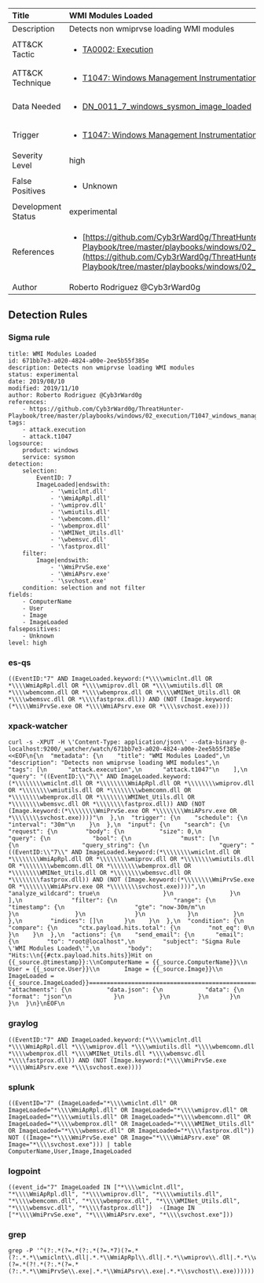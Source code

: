 | Title                | WMI Modules Loaded                                                                                                                                                 |
|:---------------------|:------------------------------------------------------------------------------------------------------------------------------------------------------------|
| Description          | Detects non wmiprvse loading WMI modules                                                                                                                                           |
| ATT&amp;CK Tactic    |  <ul><li>[TA0002: Execution](https://attack.mitre.org/tactics/TA0002)</li></ul>  |
| ATT&amp;CK Technique | <ul><li>[T1047: Windows Management Instrumentation](https://attack.mitre.org/techniques/T1047)</li></ul>  |
| Data Needed          | <ul><li>[DN_0011_7_windows_sysmon_image_loaded](../Data_Needed/DN_0011_7_windows_sysmon_image_loaded.md)</li></ul>  |
| Trigger              | <ul><li>[T1047: Windows Management Instrumentation](../Triggers/T1047.md)</li></ul>  |
| Severity Level       | high |
| False Positives      | <ul><li>Unknown</li></ul>  |
| Development Status   | experimental |
| References           | <ul><li>[https://github.com/Cyb3rWard0g/ThreatHunter-Playbook/tree/master/playbooks/windows/02_execution/T1047_windows_management_instrumentation/wmi_wmi_module_load.md](https://github.com/Cyb3rWard0g/ThreatHunter-Playbook/tree/master/playbooks/windows/02_execution/T1047_windows_management_instrumentation/wmi_wmi_module_load.md)</li></ul>  |
| Author               | Roberto Rodriguez @Cyb3rWard0g |


## Detection Rules

### Sigma rule

```
title: WMI Modules Loaded
id: 671bb7e3-a020-4824-a00e-2ee5b55f385e
description: Detects non wmiprvse loading WMI modules
status: experimental
date: 2019/08/10
modified: 2019/11/10
author: Roberto Rodriguez @Cyb3rWard0g
references:
    - https://github.com/Cyb3rWard0g/ThreatHunter-Playbook/tree/master/playbooks/windows/02_execution/T1047_windows_management_instrumentation/wmi_wmi_module_load.md
tags:
    - attack.execution
    - attack.t1047
logsource:
    product: windows
    service: sysmon
detection:
    selection: 
        EventID: 7
        ImageLoaded|endswith:
            - '\wmiclnt.dll'
            - '\WmiApRpl.dll'
            - '\wmiprov.dll'
            - '\wmiutils.dll'
            - '\wbemcomn.dll'
            - '\wbemprox.dll'
            - '\WMINet_Utils.dll'
            - '\wbemsvc.dll'
            - '\fastprox.dll'
    filter:
        Image|endswith:
            - '\WmiPrvSe.exe'
            - '\WmiAPsrv.exe'
            - '\svchost.exe'
    condition: selection and not filter
fields:
    - ComputerName
    - User
    - Image
    - ImageLoaded
falsepositives:
    - Unknown
level: high

```





### es-qs
    
```
((EventID:"7" AND ImageLoaded.keyword:(*\\\\wmiclnt.dll OR *\\\\WmiApRpl.dll OR *\\\\wmiprov.dll OR *\\\\wmiutils.dll OR *\\\\wbemcomn.dll OR *\\\\wbemprox.dll OR *\\\\WMINet_Utils.dll OR *\\\\wbemsvc.dll OR *\\\\fastprox.dll)) AND (NOT (Image.keyword:(*\\\\WmiPrvSe.exe OR *\\\\WmiAPsrv.exe OR *\\\\svchost.exe))))
```


### xpack-watcher
    
```
curl -s -XPUT -H \'Content-Type: application/json\' --data-binary @- localhost:9200/_watcher/watch/671bb7e3-a020-4824-a00e-2ee5b55f385e <<EOF\n{\n  "metadata": {\n    "title": "WMI Modules Loaded",\n    "description": "Detects non wmiprvse loading WMI modules",\n    "tags": [\n      "attack.execution",\n      "attack.t1047"\n    ],\n    "query": "((EventID:\\"7\\" AND ImageLoaded.keyword:(*\\\\\\\\wmiclnt.dll OR *\\\\\\\\WmiApRpl.dll OR *\\\\\\\\wmiprov.dll OR *\\\\\\\\wmiutils.dll OR *\\\\\\\\wbemcomn.dll OR *\\\\\\\\wbemprox.dll OR *\\\\\\\\WMINet_Utils.dll OR *\\\\\\\\wbemsvc.dll OR *\\\\\\\\fastprox.dll)) AND (NOT (Image.keyword:(*\\\\\\\\WmiPrvSe.exe OR *\\\\\\\\WmiAPsrv.exe OR *\\\\\\\\svchost.exe))))"\n  },\n  "trigger": {\n    "schedule": {\n      "interval": "30m"\n    }\n  },\n  "input": {\n    "search": {\n      "request": {\n        "body": {\n          "size": 0,\n          "query": {\n            "bool": {\n              "must": [\n                {\n                  "query_string": {\n                    "query": "((EventID:\\"7\\" AND ImageLoaded.keyword:(*\\\\\\\\wmiclnt.dll OR *\\\\\\\\WmiApRpl.dll OR *\\\\\\\\wmiprov.dll OR *\\\\\\\\wmiutils.dll OR *\\\\\\\\wbemcomn.dll OR *\\\\\\\\wbemprox.dll OR *\\\\\\\\WMINet_Utils.dll OR *\\\\\\\\wbemsvc.dll OR *\\\\\\\\fastprox.dll)) AND (NOT (Image.keyword:(*\\\\\\\\WmiPrvSe.exe OR *\\\\\\\\WmiAPsrv.exe OR *\\\\\\\\svchost.exe))))",\n                    "analyze_wildcard": true\n                  }\n                }\n              ],\n              "filter": {\n                "range": {\n                  "timestamp": {\n                    "gte": "now-30m/m"\n                  }\n                }\n              }\n            }\n          }\n        },\n        "indices": []\n      }\n    }\n  },\n  "condition": {\n    "compare": {\n      "ctx.payload.hits.total": {\n        "not_eq": 0\n      }\n    }\n  },\n  "actions": {\n    "send_email": {\n      "email": {\n        "to": "root@localhost",\n        "subject": "Sigma Rule \'WMI Modules Loaded\'",\n        "body": "Hits:\\n{{#ctx.payload.hits.hits}}Hit on {{_source.@timestamp}}:\\nComputerName = {{_source.ComputerName}}\\n        User = {{_source.User}}\\n       Image = {{_source.Image}}\\n ImageLoaded = {{_source.ImageLoaded}}================================================================================\\n{{/ctx.payload.hits.hits}}",\n        "attachments": {\n          "data.json": {\n            "data": {\n              "format": "json"\n            }\n          }\n        }\n      }\n    }\n  }\n}\nEOF\n
```


### graylog
    
```
((EventID:"7" AND ImageLoaded.keyword:(*\\\\wmiclnt.dll *\\\\WmiApRpl.dll *\\\\wmiprov.dll *\\\\wmiutils.dll *\\\\wbemcomn.dll *\\\\wbemprox.dll *\\\\WMINet_Utils.dll *\\\\wbemsvc.dll *\\\\fastprox.dll)) AND (NOT (Image.keyword:(*\\\\WmiPrvSe.exe *\\\\WmiAPsrv.exe *\\\\svchost.exe))))
```


### splunk
    
```
((EventID="7" (ImageLoaded="*\\\\wmiclnt.dll" OR ImageLoaded="*\\\\WmiApRpl.dll" OR ImageLoaded="*\\\\wmiprov.dll" OR ImageLoaded="*\\\\wmiutils.dll" OR ImageLoaded="*\\\\wbemcomn.dll" OR ImageLoaded="*\\\\wbemprox.dll" OR ImageLoaded="*\\\\WMINet_Utils.dll" OR ImageLoaded="*\\\\wbemsvc.dll" OR ImageLoaded="*\\\\fastprox.dll")) NOT ((Image="*\\\\WmiPrvSe.exe" OR Image="*\\\\WmiAPsrv.exe" OR Image="*\\\\svchost.exe"))) | table ComputerName,User,Image,ImageLoaded
```


### logpoint
    
```
((event_id="7" ImageLoaded IN ["*\\\\wmiclnt.dll", "*\\\\WmiApRpl.dll", "*\\\\wmiprov.dll", "*\\\\wmiutils.dll", "*\\\\wbemcomn.dll", "*\\\\wbemprox.dll", "*\\\\WMINet_Utils.dll", "*\\\\wbemsvc.dll", "*\\\\fastprox.dll"])  -(Image IN ["*\\\\WmiPrvSe.exe", "*\\\\WmiAPsrv.exe", "*\\\\svchost.exe"]))
```


### grep
    
```
grep -P '^(?:.*(?=.*(?:.*(?=.*7)(?=.*(?:.*.*\\wmiclnt\\.dll|.*.*\\WmiApRpl\\.dll|.*.*\\wmiprov\\.dll|.*.*\\wmiutils\\.dll|.*.*\\wbemcomn\\.dll|.*.*\\wbemprox\\.dll|.*.*\\WMINet_Utils\\.dll|.*.*\\wbemsvc\\.dll|.*.*\\fastprox\\.dll))))(?=.*(?!.*(?:.*(?=.*(?:.*.*\\WmiPrvSe\\.exe|.*.*\\WmiAPsrv\\.exe|.*.*\\svchost\\.exe))))))'
```



